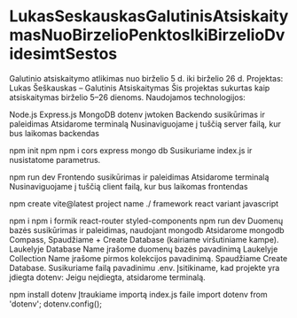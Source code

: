 # LukasSeskauskasGalutinisAtsiskaitymasNuoBirzelioPenktosIkiBirzelioDvidesimtSestos
Galutinio atsiskaitymo atlikimas nuo birželio 5 d. iki birželio 26 d.
Projektas: Lukas Šeškauskas – Galutinis Atsiskaitymas
Šis projektas sukurtas kaip atsiskaitymas birželio 5–26 dienoms. Naudojamos technologijos:

Node.js
Express.js
MongoDB
dotenv
jwtoken
Backendo susikūrimas ir paleidimas
Atsidarome terminalą Nusinaviguojame į tuščią server failą, kur bus laikomas backendas

npm init
npm npm i cors express mongo db
Susikuriame index.js ir nusistatome parametrus.

npm run dev
Frontendo susikūrimas ir paleidimas
Atsidarome terminalą Nusinaviguojame į tuščią client failą, kur bus laikomas frontendas

npm create vite@latest
project name ./ framework react variant javascript

npm i
npm i formik react-router styled-components
npm run dev
Duomenų bazės susikūrimas ir paleidimas, naudojant mongodb
Atsidarome mongodb Compass, Spaudžiame + Create Database (kairiame viršutiniame kampe). Laukelyje Database Name įrašome duomenų bazės pavadinimą Laukelyje Collection Name įrašome pirmos kolekcijos pavadinimą. Spaudžiame Create Database. Susikuriame failą pavadinimu .env. Įsitikiname, kad projekte yra įdiegta dotenv: Jeigu neįdiegta, atsidarome terminalą.

npm install dotenv
Įtraukiame importą index.js faile import dotenv from 'dotenv'; dotenv.config();
